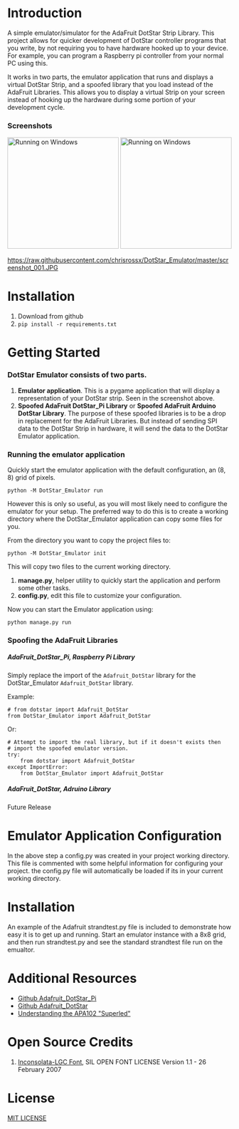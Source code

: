 # Introduction

A simple emulator/simulator for the AdaFruit DotStar Strip Library. This project allows for quicker development of DotStar controller programs that you write, by not requiring you to have hardware hooked up to your device. For example, you can program a Raspberry pi controller from your normal PC using this.

It works in two parts, the emulator application that runs and displays a virtual DotStar Strip, and a spoofed library that you load instead of the AdaFruit Libraries.  This allows you to display a virtual Strip on your screen instead of hooking up the hardware during some portion of your development cycle.

### Screenshots

[<img src="https://raw.githubusercontent.com/chrisrossx/DotStar_Emulator/dev-main/screenshot_001.JPG" alt="Running on Windows" width=250 height=250 />](screenshot_001.JPG)   [<img src="https://raw.githubusercontent.com/chrisrossx/DotStar_Emulator/dev-main/screenshot_002.JPG" alt="Running on Windows" width=250 height=250 />](https://raw.githubusercontent.com/chrisrossx/DotStar_Emulator/dev-main/screenshot_001.JPG)

https://raw.githubusercontent.com/chrisrossx/DotStar_Emulator/master/screenshot_001.JPG

# Installation

1.  Download from github
2.  `pip install -r requirements.txt`

# Getting Started

### DotStar Emulator consists of two parts.
 
1.  **Emulator application**.  This is a pygame application that will display a representation of your DotStar strip. Seen in the screenshot above. 
2.  **Spoofed AdaFruit DotStar_Pi Library** or **Spoofed AdaFruit Arduino DotStar Library**.  The purpose of these spoofed libraries is to be a drop in replacement for the AdaFruit Libraries. But instead of sending SPI data to the DotStar Strip in hardware, it will send the data to the DotStar Emulator application.

### Running the emulator application

Quickly start the emulator application with the default configuration, an (8, 8) grid of pixels.
 
    python -M DotStar_Emulator run

However this is only so useful, as you will most likely need to configure the emulator for your setup.  The preferred way to do this is to create a working directory where the DotStar_Emulator application can copy some files for you.

From the directory you want to copy the project files to:
    
    python -M DotStar_Emulator init

This will copy two files to the current working directory.
1.  **manage.py**, helper utility to quickly start the application and perform some other tasks. 
2.  **config.py**, edit this file to customize your configuration. 

Now you can start the Emulator application using:

    python manage.py run

### Spoofing the AdaFruit Libraries

##### AdaFruit_DotStar_Pi, Raspberry Pi Library

Simply replace the import of the `Adafruit_DotStar` library for the DotStar_Emulator `Adafruit_DotStar` library.
 
Example:

    # from dotstar import Adafruit_DotStar
    from DotStar_Emulator import Adafruit_DotStar

Or:

    # Attempt to import the real library, but if it doesn't exists then 
    # import the spoofed emulator version.
    try:
        from dotstar import Adafruit_DotStar
    except ImportError:
        from DotStar_Emulator import Adafruit_DotStar


##### AdaFruit_DotStar, Adruino Library

Future Release

# Emulator Application Configuration

In the above step a config.py was created in your project working directory.  This file is commented with some helpful information for configuring your project.  the config.py file will automatically be loaded if its in your current working directory. 

# Installation

An example of the Adafruit strandtest.py file is included to demonstrate how easy it is to get up and running.  Start an emulator instance with a 8x8 grid, and then run strandtest.py and see the standard strandtest file run on the emualtor.

# Additional Resources

* [Github Adafruit_DotStar_Pi](https://github.com/adafruit/Adafruit_DotStar_Pi)
* [Github Adafruit_DotStar](https://github.com/adafruit/Adafruit_DotStar)
* [Understanding the APA102 "Superled"](https://cpldcpu.wordpress.com/2014/11/30/understanding-the-apa102-superled/)

# Open Source Credits

1.  [Inconsolata-LGC Font](https://github.com/DeLaGuardo/Inconsolata-LGC), SIL OPEN FONT LICENSE Version 1.1 - 26 February 2007

# License

[MIT LICENSE](http://opensource.org/licenses/MIT)
